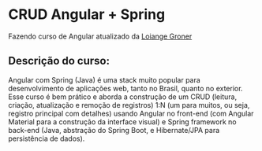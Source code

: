# CRUD Angular + Spring

Fazendo curso de Angular atualizado da [Loiange Groner](https://loiane.training/curso/crud-angular-spring)<br>

## Descrição do curso: 
Angular com Spring (Java) é uma stack muito popular para desenvolvimento de aplicações web, tanto no Brasil, quanto no exterior. Esse curso é bem prático e aborda a construção de um CRUD (leitura, criação, atualização e remoção de registros) 1:N (um para muitos, ou seja, registro principal com detalhes) usando Angular no front-end (com Angular Material para a construção da interface visual) e Spring framework no back-end (Java, abstração do Spring Boot, e Hibernate/JPA para persistência de dados).
